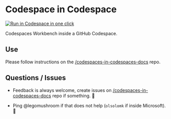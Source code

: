 # Codespace in Codespace

[<img title="Run in Codespace in one click" src="https://cdn.jsdelivr.net/gh/bookish-potato/codespaces-in-codespaces@f097ccddfc401ab6b09d233dc47c3efa3f9513f6/images/badge.svg">](https://github.com/features/codespaces)

Codespaces Workbench inside a GitHub Codespace.

## Use

Please follow instructions on the [/codespaces-in-codespaces-docs](https://github.com/bookish-potato/codespaces-in-codespaces-docs) repo.

## Questions / Issues

- Feedback is always welcome, create issues on [/codespaces-in-codespaces-docs](https://github.com/bookish-potato/codespaces-in-codespaces-docs) repo if something. 🤗

- Ping @legomushroom if that does not help (`olsolomk` if inside Microsoft). 🏓
